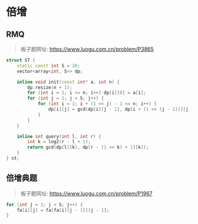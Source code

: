 # 倍增

## RMQ

> 板子题网址: https://www.luogu.com.cn/problem/P3865

```cpp
struct ST {
    static const int S = 20;
    vector<array<int, S>> dp;

    inline void init(const int* a, int n) {
        dp.resize(n + 1);
        for (int i = 1; i <= n; i++) dp[i][0] = a[i];
        for (int j = 1; j < S; j++) {
            for (int i = 1; i + (1 << j) - 1 <= n; i++) {
                dp[i][j] = gcd(dp[i][j - 1], dp[i + (1 << (j - 1))][j - 1]);
            }
        }
    }

    inline int query(int l, int r) {
        int k = log2(r - l + 1);
        return gcd(dp[l][k], dp[r - (1 << k) + 1][k]);
    }
} st;
```

## 倍增典题

> 板子题网址: https://www.luogu.com.cn/problem/P1967

```cpp
for (int j = 1; j < S; j++) {
    fa[i][j] = fa[fa[i][j - 1]][j - 1];
}
```
